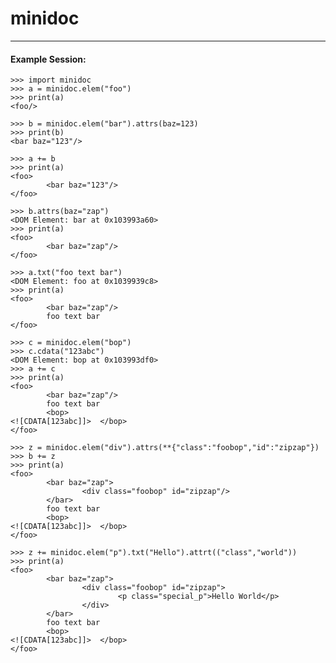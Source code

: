 # minidoc
---

#### Example Session:

    >>> import minidoc
    >>> a = minidoc.elem("foo")
    >>> print(a)
    <foo/>

    >>> b = minidoc.elem("bar").attrs(baz=123)
    >>> print(b)
    <bar baz="123"/>

    >>> a += b
    >>> print(a)
    <foo>
            <bar baz="123"/>
    </foo>

    >>> b.attrs(baz="zap")
    <DOM Element: bar at 0x103993a60>
    >>> print(a)
    <foo>
            <bar baz="zap"/>
    </foo>

    >>> a.txt("foo text bar")
    <DOM Element: foo at 0x1039939c8>
    >>> print(a)
    <foo>
            <bar baz="zap"/>
            foo text bar
    </foo>

    >>> c = minidoc.elem("bop")
    >>> c.cdata("123abc")
    <DOM Element: bop at 0x103993df0>
    >>> a += c
    >>> print(a)
    <foo>
            <bar baz="zap"/>
            foo text bar
            <bop>
    <![CDATA[123abc]]>	</bop>
    </foo>

    >>> z = minidoc.elem("div").attrs(**{"class":"foobop","id":"zipzap"})
    >>> b += z
    >>> print(a)
    <foo>
            <bar baz="zap">
                    <div class="foobop" id="zipzap"/>
            </bar>
            foo text bar
            <bop>
    <![CDATA[123abc]]>	</bop>
    </foo>

    >>> z += minidoc.elem("p").txt("Hello").attrt(("class","world"))
    >>> print(a)
    <foo>
            <bar baz="zap">
                    <div class="foobop" id="zipzap">
                            <p class="special_p">Hello World</p>
                    </div>
            </bar>
            foo text bar
            <bop>
    <![CDATA[123abc]]>	</bop>
    </foo>

